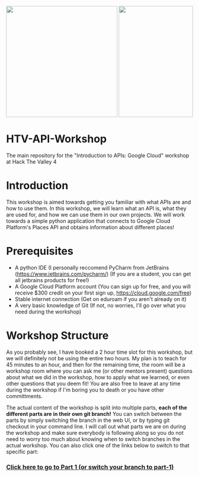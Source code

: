 <p align="center">
<img  width="300px" height="300px" src="https://pbs.twimg.com/profile_images/796604585976664064/kjpCIjO3.jpg"/>
<img width="200px" height="300px" src="https://res.cloudinary.com/devpost/image/fetch/s--KvBQDhLt--/c_limit,f_auto,fl_lossy,q_auto:eco,w_900/https://s3.amazonaws.com/logged-assets/trust-badge/2020/mlh-trust-badge-2020-white.svg"/>
 </p>
  
# HTV-API-Workshop
The main repository for the "Introduction to APIs: Google Cloud" workshop at Hack The Valley 4

# Introduction
This workshop is aimed towards getting you familiar with what APIs are and how to use them. In this workshop, we will learn what an API is, what they are used for, and how we can use them in our own projects. We will work towards a simple python application that connects to Google Cloud Platform's Places API and obtains information about different places!

# Prerequisites
- A python IDE (I personally reccomend PyCharm from JetBrains (https://www.jetbrains.com/pycharm/) (If you are a student, you can get all jetbrains products for free!)
- A Google Cloud Platform account (You can sign up for free, and you will receive $300 credit on your first sign up, https://cloud.google.com/free)
- Stable internet connection (Get on eduroam if you aren't already on it)
- A very basic knowledge of Git (If not, no worries, I'll go over what you need during the workshop)

# Workshop Structure
As you probably see, I have booked a 2 hour time slot for this workshop, but we will definitely not be using the entire two hours. My plan is to teach for 45 minutes to an hour, and then for the remaining time, the room will be a workshop room where you can ask me (or other mentors present) questions about what we did in the workshop, how to apply what we learned, or even other questions that you deem fit! You are also free to leave at any time during the workshop if I'm boring you to death or you have other committments.

The actual content of the workshop is split into multiple parts, <b>each of the different parts are in their own git branch!</b> You can switch between the parts by simply switching the branch in the web UI, or by typing git checkout <branch name> in your command line. I will call out what parts we are on during the workshop and make sure everybody is following along so you do not need to worry too much about knowing when to switch branches in the actual workshop. You can also click one of the links below to switch to that specific part:

<a href="https://github.com/Kav-K/HTV-API-Workshop/tree/master"><h3>Click here to go to Part 1 (or switch your branch to part-1)</h3></a>
